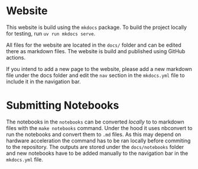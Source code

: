 # Website 


This website is build using the `mkdocs` package. To build the project locally for 
testing, run `uv run mkdocs serve`. 

All files for the website are located in the `docs/` folder and can be edited there as 
markdown files. The website is build and published using GitHub actions. 

If you intend to add a new page to the website, please add a new markdown file under the 
docs folder and edit the `nav` section in the `mkdocs.yml` file to include it in the 
navigation bar. 

# Submitting Notebooks 

The notebooks in the `notebooks` can be converted _locally_ to to markdown files with 
the `make notebooks` command. Under the hood it uses nbconvert to run the notebooks and 
convert them to `.md` files. As this may depend on hardware acceleration the command has 
to be ran locally before commiting to the repository. The outputs are stored under the 
`docs/notebooks` folder and new notebooks have to be added manually to the navigation bar
in the `mkdocs.yml` file. 

